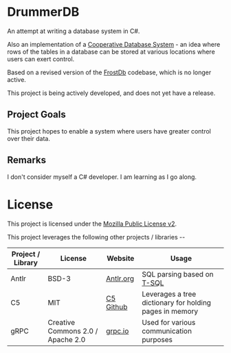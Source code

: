 # DrummerDB

An attempt at writing a database system in C#. 

Also an implementation of a [Cooperative Database System](https://github.com/dynamoRando/CooperativeDatabaseSystems) - an idea where rows of the tables in a database can be stored at various locations where users can exert control. 

Based on a revised version of the [FrostDb](https://github.com/dynamoRando/FrostDB) codebase, which is no longer active.

This project is being actively developed, and does not yet have a release.

## Project Goals

This project hopes to enable a system where users have greater control over their data.

## Remarks

I don't consider myself a C# developer. I am learning as I go along.

# License

This project is licensed under the [Mozilla Public License v2](https://www.mozilla.org/en-US/MPL/2.0/). 

This project leverages the following other projects / libraries --

| Project / Library | License                           | Website                                         | Usage                                                                                                                |
| ----------------- | --------------------------------- | ----------------------------------------------- | -------------------------------------------------------------------------------------------------------------------- |
| Antlr             | BSD-3                             | [Antlr.org](https://www.antlr.org/license.html) | SQL parsing based on [T-SQL](https://github.com/antlr/grammars-v4/tree/master/sql/tsql) |
| C5                | MIT                               | [C5 Github](https://github.com/sestoft/C5/)     | Leverages a tree dictionary for holding pages in memory                                                                                                                     |
| gRPC              | Creative Commons 2.0 / Apache 2.0 | [grpc.io](https://grpc.io/)                     | Used for various communication purposes                                                                                                                     |

